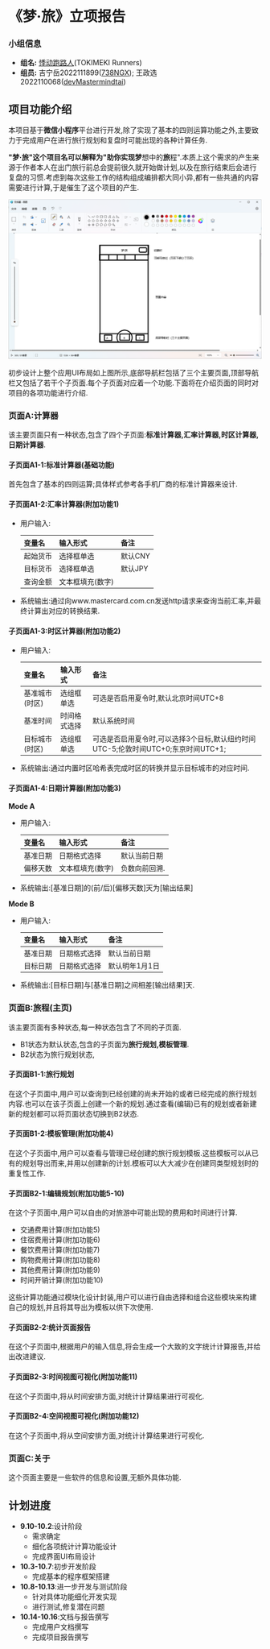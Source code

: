 # 《梦·旅》立项报告

### 小组信息

- **组名:** [悸动跑路人](https://github.com/TOKIMEKI-Runners)(TOKIMEKI Runners)
- **组员:** 吉宁岳2022111899([738NGX](https://github.com/738NGX)); 王政选2022110068([devMastermindtai](https://github.com/devMastermindtai))

## 项目功能介绍

本项目基于**微信小程序**平台进行开发,除了实现了基本的四则运算功能之外,主要致力于完成用户在进行旅行规划和复盘时可能出现的各种计算任务.

**"梦·旅"**这个项目名可以解释为"助你实现**梦**想中的**旅**程".本质上这个需求的产生来源于作者本人在出门旅行前总会提前很久就开始做计划,以及在旅行结束后会进行复盘的习惯.考虑到每次这些工作的结构组成编排都大同小异,都有一些共通的内容需要进行计算,于是催生了这个项目的产生.

<img src="./%E7%AB%8B%E9%A1%B9%E6%8A%A5%E5%91%8A.assets/image-20240927230831328.png" alt="image-20240927230831328" style="zoom:50%;" />

初步设计上整个应用UI布局如上图所示,底部导航栏包括了三个主要页面,顶部导航栏又包括了若干个子页面.每个子页面对应着一个功能.下面将在介绍页面的同时对项目的各项功能进行介绍.

### 页面A:计算器

该主要页面只有一种状态,包含了四个子页面:**标准计算器,汇率计算器,时区计算器,日期计算器**.

#### 子页面A1-1:标准计算器(基础功能)

首先包含了基本的四则运算;具体样式参考各手机厂商的标准计算器来设计.

#### 子页面A1-2:汇率计算器(附加功能1)

- 用户输入:

    | 变量名   | 输入形式         | 备注    |
    | -------- | ---------------- | ------- |
    | 起始货币 | 选择框单选       | 默认CNY |
    | 目标货币 | 选择框单选       | 默认JPY |
    | 查询金额 | 文本框填充(数字) |         |

- 系统输出:通过向www.mastercard.com.cn发送http请求来查询当前汇率,并最终计算出对应的转换结果.

#### 子页面A1-3:时区计算器(附加功能2)

- 用户输入:

    | 变量名         | 输入形式     | 备注                                                         |
    | -------------- | ------------ | ------------------------------------------------------------ |
    | 基准城市(时区) | 选组框单选   | 可选是否启用夏令时,默认北京时间UTC+8                         |
    | 基准时间       | 时间格式选择 | 默认系统时间                                                 |
    | 目标城市(时区) | 选组框单选   | 可选是否启用夏令时,可以选择3个目标,默认纽约时间UTC-5;伦敦时间UTC+0;东京时间UTC+1; |

- 系统输出:通过内置时区哈希表完成时区的转换并显示目标城市的对应时间.

#### 子页面A1-4:日期计算器(附加功能3)

**Mode A**

- 用户输入:

    | 变量名   | 输入形式         | 备注          |
    | -------- | ---------------- | ------------- |
    | 基准日期 | 日期格式选择     | 默认当前日期  |
    | 偏移天数 | 文本框填充(数字) | 负数向前回溯. |

- 系统输出:[基准日期]的(前/后)[偏移天数]天为[输出结果]

**Mode B**

- 用户输入:

    | 变量名   | 输入形式     | 备注           |
    | -------- | ------------ | -------------- |
    | 基准日期 | 日期格式选择 | 默认当前日期   |
    | 目标日期 | 日期格式选择 | 默认明年1月1日 |

- 系统输出:[目标日期]与[基准日期]之间相差[输出结果]天.

### 页面B:旅程(主页)

该主要页面有多种状态,每一种状态包含了不同的子页面.

- B1状态为默认状态,包含的子页面为**旅行规划,模板管理**.
- B2状态为旅行规划状态,

#### 子页面B1-1:旅行规划

在这个子页面中,用户可以查询到已经创建的尚未开始的或者已经完成的旅行规划内容.也可以在该子页面上创建一个新的规划.通过查看(编辑)已有的规划或者新建新的规划都可以将页面状态切换到B2状态.

#### 子页面B1-2:模板管理(附加功能4)

在这个子页面中,用户可以查看与管理已经创建的旅行规划模板.这些模板可以从已有的规划导出而来,并用以创建新的计划.模板可以大大减少在创建同类型规划时的重复性工作.

#### 子页面B2-1:编辑规划(附加功能5-10)

在这个子页面中,用户可以自由的对旅游中可能出现的费用和时间进行计算.

- 交通费用计算(附加功能5)
- 住宿费用计算(附加功能6)
- 餐饮费用计算(附加功能7)
- 购物费用计算(附加功能8)
- 其他费用计算(附加功能9)
- 时间开销计算(附加功能10)

这些计算功能通过模块化设计封装,用户可以进行自由选择和组合这些模块来构建自己的规划,并且将其导出为模板以供下次使用.

#### 子页面B2-2:统计页面报告

在这个子页面中,根据用户的输入信息,将会生成一个大致的文字统计计算报告,并给出改进建议.

#### 子页面B2-3:时间视图可视化(附加功能11)

在这个子页面中,将从时间安排方面,对统计计算结果进行可视化.

#### 子页面B2-4:空间视图可视化(附加功能12)

在这个子页面中,将从空间安排方面,对统计计算结果进行可视化.

### 页面C:关于

这个页面主要是一些软件的信息和设置,无额外具体功能.

## 计划进度

- **9.10-10.2**:设计阶段
    - 需求确定
    - 细化各项统计计算功能设计
    - 完成界面UI布局设计
- **10.3-10.7**:初步开发阶段
    - 完成基本的程序框架搭建
- **10.8-10.13**:进一步开发与测试阶段
    - 针对具体功能细化开发实现
    - 进行测试,修复潜在问题
- **10.14-10.16**:文档与报告撰写
    - 完成用户文档撰写
    - 完成项目报告撰写